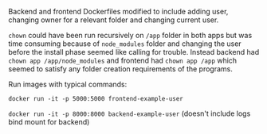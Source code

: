 Backend and frontend Dockerfiles modified to include adding user, changing owner for a relevant folder and changing current user.

`chown` could have been run recursively on `/app` folder in both apps but was time consuming because of `node_modules` folder and changing the user before the install phase seemed like calling for trouble. Instead backend had `chown app /app/node_modules` and frontend had `chown app /app` which seemed to satisfy any folder creation requirements of the programs.

Run images with typical commands:

`docker run -it -p 5000:5000 frontend-example-user`

`docker run -it -p 8000:8000 backend-example-user` (doesn't include logs bind mount for backend)

